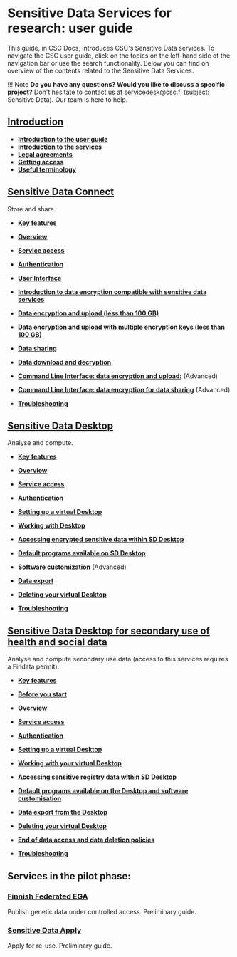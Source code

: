 # Sensitive Data Services for research: user guide

This guide, in CSC Docs, introduces CSC's Sensitive Data services. To navigate the CSC user guide, click on the topics on the left-hand side of the navigation bar or use the search functionality. Below you can find on overview of the contents related to the Sensitive Data Services.

!!! Note
    **Do you have any questions? Would you like to discuss a specific project?** Don't hesitate to contact us at servicedesk@csc.fi (subject: Sensitive Data). Our team is here to help.


## [Introduction](./intro.md)
  * [**Introduction to the user guide**](./intro.md#introduction-to-the-user-guide)
  * [**Introduction to the services**](./intro.md#introduction-to-the-services)
  * [**Legal agreements**](./intro.md#legal-agreements)
  * [**Getting access**](./intro.md#getting-access)
  * [**Useful terminology**](./intro.md#getting-access)


  
## [Sensitive Data Connect](./sd_connect.md)
Store and share.
   

  * [**Key features**](./sd_connect.md)
  
  * [**Overview**](./sd_connect.md#overview)
 
  * [**Service access**](./sd_connect.md#service-access)
  
  * [**Authentication**](./sd_connect.md#authentication)

  * [**User Interface**](./sd_connect.md#user-interface)
  
  * [**Introduction to data encryption compatible with sensitive data services**](./sd_connect.md#introduction-to-data-encryption-compatible-with-sensitive-data-services)
 
 * [**Data encryption and upload (less than 100 GB)**](./sd_connect.md#sensitive-data-encryption-and-upload-less-than-100-gb)
 
 * [**Data encryption and upload with multiple encryption keys (less than 100 GB)**](./sd_connect.md#sensitive-data-encryption-and-upload-with-multiple-encryption-keys-less-than-100-gb)
 
 * [**Data sharing**](./sd_connect.md#data-sharing)
 
 * [**Data download and decryption**](./sd_connect.md#data-download-and-decryption)
 
 * [**Command Line Interface: data encryption and upload:**](./sd_connect.md#command-line-interface-data-encryption-and-upload) (Advanced)
  
 * [**Command Line Interface: data encryption for data sharing**](./sd_connect.md#command-line-interface-encryption-for-data-sharing) (Advanced)
 
 * [**Troubleshooting**](./sd_connect.md#troubleshooting)


  
 

  

## [Sensitive Data Desktop](./sd_desktop.md)
Analyse and compute.

  * [**Key features**](./sd_desktop.md)
  
  * [**Overview**](./sd_desktop.md#overview) 
 
  * [**Service access**](./sd_desktop.md#service-access)  
  
  * [**Authentication**](./sd_desktop.md#authentication) 

  * [**Setting up a virtual Desktop**](./sd_desktop.md#setting-up-a-virtual-desktop) 

  * [**Working with Desktop**](./sd_desktop.md#working-with-your-virtual-desktop)

  * [**Accessing encrypted sensitive data within SD Desktop**](./sd_desktop.md#accessing-encrypted-sensitive-data-within-sd-desktop)

  * [**Default programs available on SD Desktop**](./sd_desktop.md#default-programs-available-on-sd-desktop)
  
  * [**Software customization**](./sd_desktop.md#software-customisation) (Advanced)

  * [**Data export**](./sd_desktop.md#data-export-from-sd-desktop)

  * [**Deleting your virtual Desktop**](./sd_desktop.md#deleting-your-virtual-desktop)
  
  * [**Troubleshooting**](./sd_desktop.md#troubleshooting)
  
  
## [Sensitive Data Desktop for secondary use of health and social data](./sd-desktop-audited.md)
Analyse and compute secondary use data (access to this services requires a Findata permit).
  
  * [**Key features**](./sd-desktop-audited.md#key-features)

  * [**Before you start**](./sd-desktop-audited.md#before-you-start) 
  
  * [**Overview**](./sd-desktop-audited.md#overview) 
 
  * [**Service access**](./sd-desktop-audited.md#service-access)  
  
  * [**Authentication**](./sd-desktop-audited.md#authentication) 

  * [**Setting up a virtual Desktop**](./sd-desktop-audited.md#setting-up-a-virtual-desktop) 

  * [**Working with your virtual Desktop**](./sd-desktop-audited.md#working-with-your-virtual-desktop)

  * [**Accessing sensitive registry data within SD Desktop**](./sd-desktop-audited.md#accessing-sensitive-registry-data-within-sd-desktop)

  * [**Default programs available on the Desktop and software customisation**](./sd-desktop-audited.md#default-programs-available-on-the-desktop-and-software-customisation)

  * [**Data export from the Desktop**](./sd-desktop-audited.md#data-export-from-the-desktop)
  
  * [**Deleting your virtual Desktop**](./sd-desktop-audited.md#deleting-your-virtual-desktop)

  * [**End of data access and data deletion policies**](./sd-desktop-audited.md#end-of-data-access-and-data-deletion-policies)
  
  * [**Troubleshooting**](./sd-desktop-audited.md#troubleshooting)
  

## **Services in the pilot phase:**

  
### [Finnish Federated EGA](./federatedega.md)
Publish genetic data under controlled access. 
Preliminary guide.
 
  
### [Sensitive Data Apply](./sd-apply.md)
Apply for re-use. 
Preliminary guide. 
 
